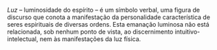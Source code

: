 ﻿*Luz* –  luminosidade do espírito – é um símbolo verbal, uma figura de discurso que conota a manifestação da personalidade característica de seres espirituais de diversas ordens. Esta emanação luminosa não está relacionada, sob nenhum ponto de vista, ao discernimento intuitivo-intelectual, nem às manifestações da luz física.